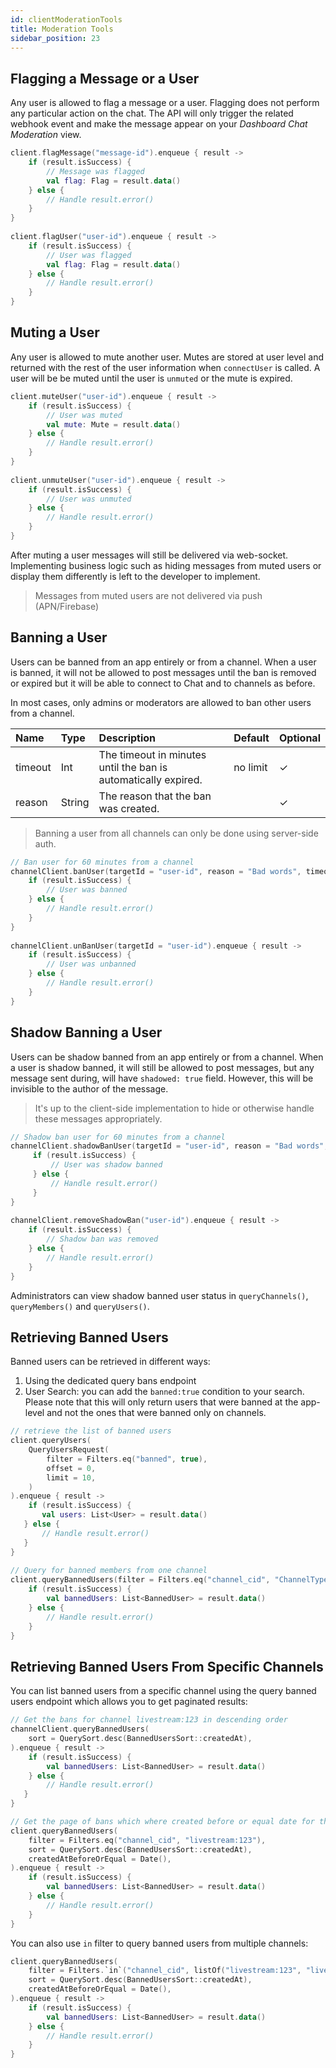 ```yaml
---
id: clientModerationTools
title: Moderation Tools
sidebar_position: 23
---
```


## Flagging a Message or a User

Any user is allowed to flag a message or a user. Flagging does not perform any particular action on the chat. The API will only trigger the related webhook event and make the message appear on your _Dashboard Chat Moderation_ view.

```kotlin
client.flagMessage("message-id").enqueue { result -> 
    if (result.isSuccess) { 
        // Message was flagged 
        val flag: Flag = result.data() 
    } else { 
        // Handle result.error() 
    } 
} 
 
client.flagUser("user-id").enqueue { result -> 
    if (result.isSuccess) { 
        // User was flagged 
        val flag: Flag = result.data() 
    } else { 
        // Handle result.error() 
    } 
}
```

## Muting a User

Any user is allowed to mute another user. Mutes are stored at user level and returned with the rest of the user information when `connectUser` is called. A user will be be muted until the user is `unmuted` or the mute is expired.

```kotlin 
client.muteUser("user-id").enqueue { result -> 
    if (result.isSuccess) { 
        // User was muted 
        val mute: Mute = result.data() 
    } else { 
        // Handle result.error() 
    } 
} 
 
client.unmuteUser("user-id").enqueue { result -> 
    if (result.isSuccess) { 
        // User was unmuted 
    } else { 
        // Handle result.error() 
    } 
}
```

After muting a user messages will still be delivered via web-socket. Implementing business logic such as hiding messages from muted users or display them differently is left to the developer to implement.

> Messages from muted users are not delivered via push (APN/Firebase)

## Banning a User

Users can be banned from an app entirely or from a channel. When a user is banned, it will not be allowed to post messages until the ban is removed or expired but it will be able to connect to Chat and to channels as before.

In most cases, only admins or moderators are allowed to ban other users from a channel.

| Name | Type | Description | Default | Optional |
| :--- | :--- | :--- | :--- | :--- |
| timeout | Int | The timeout in minutes until the ban is automatically expired. | 	no limit | &check; |
| reason | String | The reason that the ban was created. | | &check; |

> Banning a user from all channels can only be done using server-side auth.

```kotlin
// Ban user for 60 minutes from a channel 
channelClient.banUser(targetId = "user-id", reason = "Bad words", timeout = 60).enqueue { result -> 
    if (result.isSuccess) { 
        // User was banned 
    } else { 
        // Handle result.error() 
    } 
} 
 
channelClient.unBanUser(targetId = "user-id").enqueue { result -> 
    if (result.isSuccess) { 
        // User was unbanned 
    } else { 
        // Handle result.error() 
    } 
}
```

## Shadow Banning a User

Users can be shadow banned from an app entirely or from a channel. When a user is shadow banned, it will still be allowed to post messages, but any message sent during, will have `shadowed: true` field. However, this will be invisible to the author of the message.

> It's up to the client-side implementation to hide or otherwise handle these messages appropriately.

```kotlin
// Shadow ban user for 60 minutes from a channel 
channelClient.shadowBanUser(targetId = "user-id", reason = "Bad words", timeout = 60).enqueue { result -> 
     if (result.isSuccess) { 
         // User was shadow banned 
     } else { 
         // Handle result.error() 
     } 
} 
 
channelClient.removeShadowBan("user-id").enqueue { result -> 
    if (result.isSuccess) { 
        // Shadow ban was removed 
    } else { 
        // Handle result.error() 
    } 
}
```

Administrators can view shadow banned user status in `queryChannels()`, `queryMembers()` and `queryUsers()`.

## Retrieving Banned Users

Banned users can be retrieved in different ways:
1. Using the dedicated query bans endpoint
2. User Search: you can add the `banned:true` condition to your search. Please note that this will only return users that were banned at the app-level and not the ones that were banned only on channels.

```kotlin
// retrieve the list of banned users 
client.queryUsers( 
    QueryUsersRequest( 
        filter = Filters.eq("banned", true), 
        offset = 0, 
        limit = 10, 
    ) 
).enqueue { result -> 
    if (result.isSuccess) { 
       val users: List<User> = result.data() 
   } else { 
       // Handle result.error() 
   } 
} 
 
// Query for banned members from one channel 
client.queryBannedUsers(filter = Filters.eq("channel_cid", "ChannelType:ChannelId")).enqueue { result -> 
    if (result.isSuccess) { 
        val bannedUsers: List<BannedUser> = result.data() 
    } else { 
        // Handle result.error() 
    } 
}
```

## Retrieving Banned Users From Specific Channels

You can list banned users from a specific channel using the query banned users endpoint which allows you to get paginated results:

```kotlin
// Get the bans for channel livestream:123 in descending order
channelClient.queryBannedUsers(
    sort = QuerySort.desc(BannedUsersSort::createdAt),
).enqueue { result ->
    if (result.isSuccess) {
        val bannedUsers: List<BannedUser> = result.data()
    } else {
        // Handle result.error()
   }
}

// Get the page of bans which where created before or equal date for the same channel
client.queryBannedUsers(
    filter = Filters.eq("channel_cid", "livestream:123"),
    sort = QuerySort.desc(BannedUsersSort::createdAt),
    createdAtBeforeOrEqual = Date(),
).enqueue { result ->
    if (result.isSuccess) {
        val bannedUsers: List<BannedUser> = result.data()
    } else {
        // Handle result.error()
    }
}
```

You can also use `in` filter to query banned users from multiple channels:

```kotlin
client.queryBannedUsers(
    filter = Filters.`in`("channel_cid", listOf("livestream:123", "livestream:456")),
    sort = QuerySort.desc(BannedUsersSort::createdAt),
    createdAtBeforeOrEqual = Date(),
).enqueue { result ->
    if (result.isSuccess) {
        val bannedUsers: List<BannedUser> = result.data()
    } else {
        // Handle result.error()
    }
}
```


